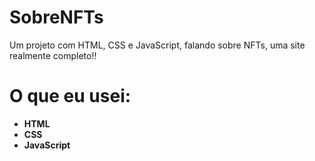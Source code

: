 # SobreNFTs
Um projeto com HTML, CSS e JavaScript, falando sobre NFTs, uma site realmente completo!!
# O que eu usei:
* **HTML**
* **CSS**
* **JavaScript**

